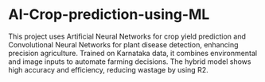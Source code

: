 # AI-Crop-prediction-using-ML
This project uses Artificial Neural Networks for crop yield prediction and Convolutional Neural Networks for plant disease detection, enhancing precision agriculture. Trained on Karnataka data, it combines environmental and image inputs to automate farming decisions. The hybrid model shows high accuracy and efficiency, reducing wastage by using R2.
